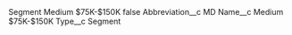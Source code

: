 <?xml version="1.0" encoding="UTF-8"?>
<CustomMetadata xmlns="http://soap.sforce.com/2006/04/metadata" xmlns:xsi="http://www.w3.org/2001/XMLSchema-instance" xmlns:xsd="http://www.w3.org/2001/XMLSchema">
    <label>Segment Medium $75K-$150K</label>
    <protected>false</protected>
    <values>
        <field>Abbreviation__c</field>
        <value xsi:type="xsd:string">MD</value>
    </values>
    <values>
        <field>Name__c</field>
        <value xsi:type="xsd:string">Medium $75K-$150K</value>
    </values>
    <values>
        <field>Type__c</field>
        <value xsi:type="xsd:string">Segment</value>
    </values>
</CustomMetadata>
